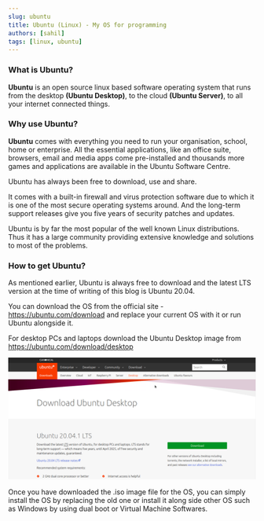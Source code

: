 ```yaml
---
slug: ubuntu
title: Ubuntu (Linux) - My OS for programming
authors: [sahil]
tags: [linux, ubuntu]
---
```


### What is Ubuntu?

**Ubuntu** is an open source linux based software operating system that runs from the desktop **(Ubuntu Desktop)**, to the cloud **(Ubuntu Server)**, to all your internet connected things.

<!-- truncate -->

### Why use Ubuntu?

**Ubuntu** comes with everything you need to run your organisation, school, home or enterprise. All the essential applications, like an office suite, browsers, email and media apps come pre-installed and thousands more games and applications are available in the Ubuntu Software Centre.

Ubuntu has always been free to download, use and share.

It comes with a built-in firewall and virus protection software due to which it is one of the most secure operating systems around. And the long-term support releases give you five years of security patches and updates.

Ubuntu is by far the most popular of the well known Linux distributions. Thus it has a large community providing extensive knowledge and solutions to most of the problems.

### How to get Ubuntu?

As mentioned earlier, Ubuntu is always free to download and the latest LTS version at the time of writing of this blog is Ubuntu 20.04.

You can download the OS from the official site - https://ubuntu.com/download and replace your current OS with it or run Ubuntu alongside it.

For desktop PCs and laptops download the Ubuntu Desktop image from https://ubuntu.com/download/desktop

![Download Ubuntu Desktop](./download-ubuntu-desktop.png)

Once you have downloaded the .iso image file for the OS, you can simply install the OS by replacing the old one or install it along side other OS such as Windows by using dual boot or Virtual Machine Softwares.


